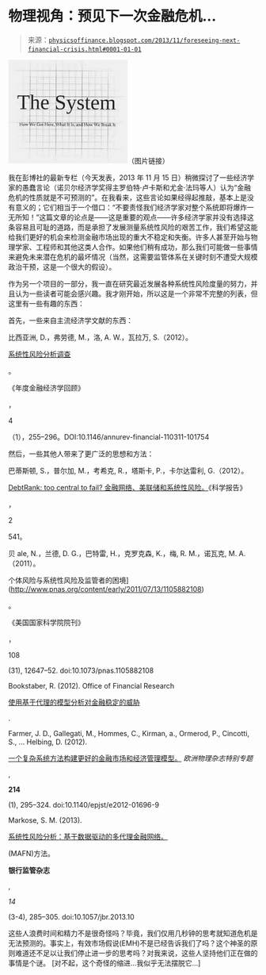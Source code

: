 <!--yml

类别：未分类

日期：2024-05-18 06:54:11

-->

# 物理视角：预见下一次金融危机...

> 来源：[`physicsoffinance.blogspot.com/2013/11/foreseeing-next-financial-crisis.html#0001-01-01`](http://physicsoffinance.blogspot.com/2013/11/foreseeing-next-financial-crisis.html#0001-01-01)

![](img/02bb3f9d935819a5679da6985a05fab1.png)（图片链接）

我在彭博社的最新专栏（今天发表，2013 年 11 月 15 日）稍微探讨了一些经济学家的愚蠢言论（诺贝尔经济学奖得主罗伯特·卢卡斯和尤金·法玛等人）认为“金融危机的性质就是不可预测的”。在我看来，这些言论如果经得起推敲，基本上是没有意义的；它们相当于一个借口：“不要责怪我们经济学家对整个系统即将爆炸一无所知！”这篇文章的论点是——这是重要的观点——许多经济学家并没有选择这条容易且可耻的道路，而是承担了发展测量系统性风险的艰苦工作，我们希望这能给我们更好的机会来检测金融市场出现的重大不稳定和失衡。许多人甚至开始与物理学家、工程师和其他这类人合作。如果他们稍有成功，那么我们可能做一些事情来避免未来潜在危机的最坏情况（当然，这需要监管体系在关键时刻不遭受大规模政治干预，这是一个很大的假设）。

作为另一个项目的一部分，我一直在研究最近发展各种系统性风险度量的努力，并且认为一些读者可能会感兴趣。我才刚开始，所以这是一个非常不完整的列表，但这里有一些有趣的东西：

首先，一些来自主流经济学文献的东西：

比西亚洲, D.，弗劳德, M.，洛, A. W.，瓦拉万, S.（2012）。

[系统性风险分析调查](http://www.annualreviews.org/doi/abs/10.1146/annurev-financial-110311-101754)

。

《年度金融经济学回顾》

，

4

（1），255–296。DOI:10.1146/annurev-financial-110311-101754

然后，一些其他人带来了更广泛的思想和方法：

巴蒂斯顿, S.，普尔加, M.，考希克, R.，塔斯卡, P.，卡尔达雷利, G.（2012）。

[DebtRank: too central to fail? 金融网络、美联储和系统性风险。](http://www.nature.com/srep/2012/120802/srep00541/full/srep00541.html)《科学报告》

，

2

541。

贝 ale, N.，兰德, D. G.，巴特雷, H.，克罗克森, K.，梅, R. M.，诺瓦克, M. A.（2011）。

个体风险与系统性风险及监管者的困境](http://www.pnas.org/content/early/2011/07/13/1105882108)

。

《美国国家科学院院刊》

，

108

(31), 12647–52. doi:10.1073/pnas.1105882108

Bookstaber, R. (2012). Office of Financial Research

[使用基于代理的模型分析对金融稳定的威胁](http://www.treasury.gov/initiatives/ofr/research/Documents/OFR_Working_Paper_No3_ABM_Bookstaber_Final.pdf)

.

Farmer, J. D., Gallegati, M., Hommes, C., Kirman, a., Ormerod, P., Cincotti, S., … Helbing, D. (2012).

[一个复杂系统方法构建更好的金融市场和经济管理模型。](http://epjst.epj.org/articles/epjst/abs/2012/14/epjst214013/epjst214013.html) *欧洲物理杂志特别专题*

,

**214**

(1), 295–324. doi:10.1140/epjst/e2012-01696-9

Markose, S. M. (2013).

[系统性风险分析：基于数据驱动的多代理金融网络。](http://www.palgrave-journals.com/jbr/journal/v14/n3/abs/jbr201310a.html)

(MAFN)方法。

**银行监管杂志**

,

*14*

(3-4), 285–305\. doi:10.1057/jbr.2013.10

这些人浪费时间和精力不是很奇怪吗？毕竟，我们仅用几秒钟的思考就知道危机是无法预测的。事实上，有效市场假说(EMH)不是已经告诉我们了吗？这个神圣的原则难道还不足以让我们停止进一步的思考吗？对我来说，这些人坚持他们正在做的事情是个谜。 [对不起，这个奇怪的缩进...我似乎无法摆脱它...]
